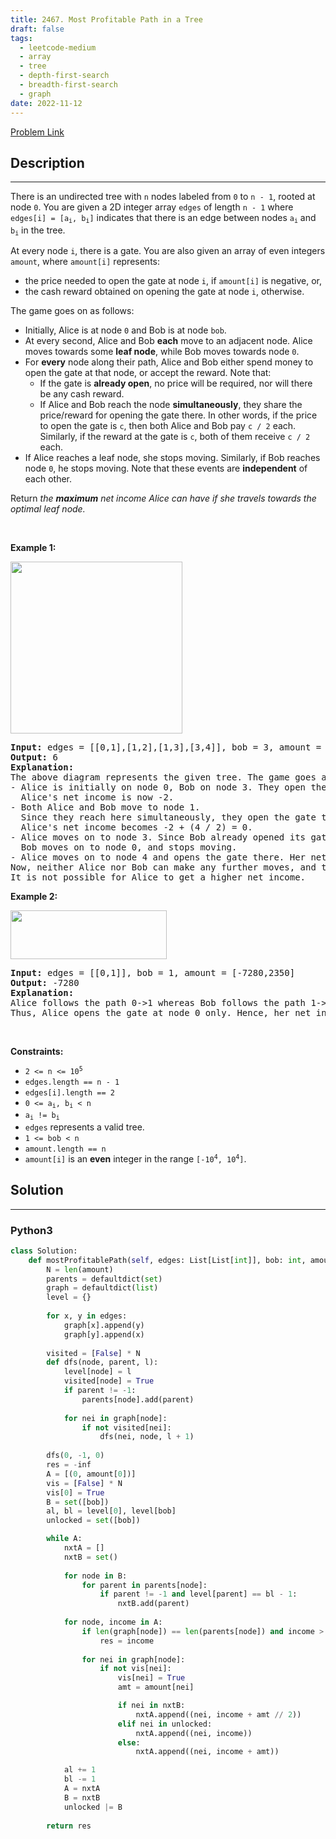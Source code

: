 ```yaml
---
title: 2467. Most Profitable Path in a Tree
draft: false
tags: 
  - leetcode-medium
  - array
  - tree
  - depth-first-search
  - breadth-first-search
  - graph
date: 2022-11-12
---
```


[Problem Link](https://leetcode.com/problems/most-profitable-path-in-a-tree/)

## Description

---
<p>There is an undirected tree with <code>n</code> nodes labeled from <code>0</code> to <code>n - 1</code>, rooted at node <code>0</code>. You are given a 2D integer array <code>edges</code> of length <code>n - 1</code> where <code>edges[i] = [a<sub>i</sub>, b<sub>i</sub>]</code> indicates that there is an edge between nodes <code>a<sub>i</sub></code> and <code>b<sub>i</sub></code> in the tree.</p>

<p>At every node <code>i</code>, there is a gate. You are also given an array of even integers <code>amount</code>, where <code>amount[i]</code> represents:</p>

<ul>
	<li>the price needed to open the gate at node <code>i</code>, if <code>amount[i]</code> is negative, or,</li>
	<li>the cash reward obtained on opening the gate at node <code>i</code>, otherwise.</li>
</ul>

<p>The game goes on as follows:</p>

<ul>
	<li>Initially, Alice is at node <code>0</code> and Bob is at node <code>bob</code>.</li>
	<li>At every second, Alice and Bob <b>each</b> move to an adjacent node. Alice moves towards some <strong>leaf node</strong>, while Bob moves towards node <code>0</code>.</li>
	<li>For <strong>every</strong> node along their path, Alice and Bob either spend money to open the gate at that node, or accept the reward. Note that:
	<ul>
		<li>If the gate is <strong>already open</strong>, no price will be required, nor will there be any cash reward.</li>
		<li>If Alice and Bob reach the node <strong>simultaneously</strong>, they share the price/reward for opening the gate there. In other words, if the price to open the gate is <code>c</code>, then both Alice and Bob pay&nbsp;<code>c / 2</code> each. Similarly, if the reward at the gate is <code>c</code>, both of them receive <code>c / 2</code> each.</li>
	</ul>
	</li>
	<li>If Alice reaches a leaf node, she stops moving. Similarly, if Bob reaches node <code>0</code>, he stops moving. Note that these events are <strong>independent</strong> of each other.</li>
</ul>

<p>Return<em> the <strong>maximum</strong> net income Alice can have if she travels towards the optimal leaf node.</em></p>

<p>&nbsp;</p>
<p><strong class="example">Example 1:</strong></p>
<img alt="" src="https://assets.leetcode.com/uploads/2022/10/29/eg1.png" style="width: 275px; height: 275px;" />
<pre>
<strong>Input:</strong> edges = [[0,1],[1,2],[1,3],[3,4]], bob = 3, amount = [-2,4,2,-4,6]
<strong>Output:</strong> 6
<strong>Explanation:</strong> 
The above diagram represents the given tree. The game goes as follows:
- Alice is initially on node 0, Bob on node 3. They open the gates of their respective nodes.
  Alice&#39;s net income is now -2.
- Both Alice and Bob move to node 1. 
&nbsp; Since they reach here simultaneously, they open the gate together and share the reward.
&nbsp; Alice&#39;s net income becomes -2 + (4 / 2) = 0.
- Alice moves on to node 3. Since Bob already opened its gate, Alice&#39;s income remains unchanged.
&nbsp; Bob moves on to node 0, and stops moving.
- Alice moves on to node 4 and opens the gate there. Her net income becomes 0 + 6 = 6.
Now, neither Alice nor Bob can make any further moves, and the game ends.
It is not possible for Alice to get a higher net income.
</pre>

<p><strong class="example">Example 2:</strong></p>
<img alt="" src="https://assets.leetcode.com/uploads/2022/10/29/eg2.png" style="width: 250px; height: 78px;" />
<pre>
<strong>Input:</strong> edges = [[0,1]], bob = 1, amount = [-7280,2350]
<strong>Output:</strong> -7280
<strong>Explanation:</strong> 
Alice follows the path 0-&gt;1 whereas Bob follows the path 1-&gt;0.
Thus, Alice opens the gate at node 0 only. Hence, her net income is -7280. 
</pre>

<p>&nbsp;</p>
<p><strong>Constraints:</strong></p>

<ul>
	<li><code>2 &lt;= n &lt;= 10<sup>5</sup></code></li>
	<li><code>edges.length == n - 1</code></li>
	<li><code>edges[i].length == 2</code></li>
	<li><code>0 &lt;= a<sub>i</sub>, b<sub>i</sub> &lt; n</code></li>
	<li><code>a<sub>i</sub> != b<sub>i</sub></code></li>
	<li><code>edges</code> represents a valid tree.</li>
	<li><code>1 &lt;= bob &lt; n</code></li>
	<li><code>amount.length == n</code></li>
	<li><code>amount[i]</code> is an <strong>even</strong> integer in the range <code>[-10<sup>4</sup>, 10<sup>4</sup>]</code>.</li>
</ul>


## Solution

---
### Python3
``` py title='most-profitable-path-in-a-tree'
class Solution:
    def mostProfitablePath(self, edges: List[List[int]], bob: int, amount: List[int]) -> int:
        N = len(amount)
        parents = defaultdict(set)
        graph = defaultdict(list)
        level = {}
        
        for x, y in edges:
            graph[x].append(y)
            graph[y].append(x)
        
        visited = [False] * N
        def dfs(node, parent, l):
            level[node] = l
            visited[node] = True
            if parent != -1:
                parents[node].add(parent)
            
            for nei in graph[node]:
                if not visited[nei]:
                    dfs(nei, node, l + 1)
        
        dfs(0, -1, 0)
        res = -inf
        A = [(0, amount[0])]
        vis = [False] * N
        vis[0] = True
        B = set([bob])
        al, bl = level[0], level[bob]
        unlocked = set([bob])

        while A:
            nxtA = []
            nxtB = set()
            
            for node in B:
                for parent in parents[node]:
                    if parent != -1 and level[parent] == bl - 1:
                        nxtB.add(parent)
            
            for node, income in A:
                if len(graph[node]) == len(parents[node]) and income > res:
                    res = income
                    
                for nei in graph[node]:
                    if not vis[nei]:
                        vis[nei] = True
                        amt = amount[nei]

                        if nei in nxtB:
                            nxtA.append((nei, income + amt // 2))
                        elif nei in unlocked:
                            nxtA.append((nei, income))
                        else:
                            nxtA.append((nei, income + amt))

            al += 1
            bl -= 1
            A = nxtA
            B = nxtB
            unlocked |= B
        
        return res
                         
```

